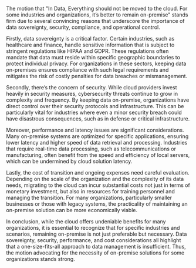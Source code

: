 The motion that "In Data, Everything should not be moved to the cloud. For some industries and organizations, it’s better to remain on-premise" stands firm due to several convincing reasons that underscore the importance of data sovereignty, security, compliance, and operational control.

Firstly, data sovereignty is a critical factor. Certain industries, such as healthcare and finance, handle sensitive information that is subject to stringent regulations like HIPAA and GDPR. These regulations often mandate that data must reside within specific geographic boundaries to protect individual privacy. For organizations in these sectors, keeping data on-premises ensures compliance with such legal requirements and mitigates the risk of costly penalties for data breaches or mismanagement.

Secondly, there’s the concern of security. While cloud providers invest heavily in security measures, cybersecurity threats continue to grow in complexity and frequency. By keeping data on-premise, organizations have direct control over their security protocols and infrastructure. This can be particularly vital for industries where even a minor security breach could have disastrous consequences, such as in defense or critical infrastructure.

Moreover, performance and latency issues are significant considerations. Many on-premise systems are optimized for specific applications, ensuring lower latency and higher speed of data retrieval and processing. Industries that require real-time data processing, such as telecommunications or manufacturing, often benefit from the speed and efficiency of local servers, which can be undermined by cloud solution latency.

Lastly, the cost of transition and ongoing expenses need careful evaluation. Depending on the scale of the organization and the complexity of its data needs, migrating to the cloud can incur substantial costs not just in terms of monetary investment, but also in resources for training personnel and managing the transition. For many organizations, particularly smaller businesses or those with legacy systems, the practicality of maintaining an on-premise solution can be more economically viable.

In conclusion, while the cloud offers undeniable benefits for many organizations, it is essential to recognize that for specific industries and scenarios, remaining on-premise is not just preferable but necessary. Data sovereignty, security, performance, and cost considerations all highlight that a one-size-fits-all approach to data management is insufficient. Thus, the motion advocating for the necessity of on-premise solutions for some organizations stands strong.